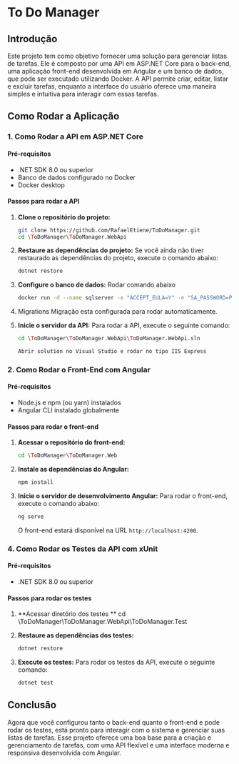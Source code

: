 
# To Do Manager

## Introdução
Este projeto tem como objetivo fornecer uma solução para gerenciar listas de tarefas. Ele é composto por uma API em ASP.NET Core para o back-end, uma aplicação front-end desenvolvida em Angular e um banco de dados, que pode ser executado utilizando Docker. A API permite criar, editar, listar e excluir tarefas, enquanto a interface do usuário oferece uma maneira simples e intuitiva para interagir com essas tarefas.

## Como Rodar a Aplicação

### 1. Como Rodar a API em ASP.NET Core

#### Pré-requisitos
- .NET SDK 8.0 ou superior
- Banco de dados configurado no Docker
- Docker desktop

#### Passos para rodar a API
1. **Clone o repositório do projeto:**
   ```bash
   git clone https://github.com/RafaelEtiene/ToDoManager.git
   cd \ToDoManager\ToDoManager.WebApi
   ```

2. **Restaure as dependências do projeto:**
   Se você ainda não tiver restaurado as dependências do projeto, execute o comando abaixo:
   ```bash
   dotnet restore
   ```

3. **Configure o banco de dados:**
   Rodar comando abaixo
      ```bash
      docker run -d --name sqlserver -e "ACCEPT_EULA=Y" -e "SA_PASSWORD=Password123" -p 1433:1433 -v sqlserver_data:/var/opt/mssql --restart always mcr.microsoft.com/mssql/server:2022-latest
      ```


4. Migrations
Migração esta configurada para rodar automaticamente.

5. **Inicie o servidor da API:**
   Para rodar a API, execute o seguinte comando:
   ```bash
   cd \ToDoManager\ToDoManager.WebApi\ToDoManager.WebApi.sln

   Abrir solution no Visual Studio e rodar no tipo IIS Express
   ```


### 2. Como Rodar o Front-End com Angular

#### Pré-requisitos
- Node.js e npm (ou yarn) instalados
- Angular CLI instalado globalmente

#### Passos para rodar o front-end
1. **Acessar o repositório do front-end:**
   ```bash
   cd \ToDoManager\ToDoManager.Web
   ```

2. **Instale as dependências do Angular:**
   ```bash
   npm install
   ```

3. **Inicie o servidor de desenvolvimento Angular:**
   Para rodar o front-end, execute o comando abaixo:
   ```bash
   ng serve
   ```

   O front-end estará disponível na URL `http://localhost:4200`.


### 4. Como Rodar os Testes da API com xUnit

#### Pré-requisitos
- .NET SDK 8.0 ou superior

#### Passos para rodar os testes
1. **Acessar diretório dos testes **
   cd \ToDoManager\ToDoManager.WebApi\ToDoManager.Test

1. **Restaure as dependências dos testes:**
   ```bash
   dotnet restore
   ```

3. **Execute os testes:**
   Para rodar os testes da API, execute o seguinte comando:
   ```bash
   dotnet test
   ```

## Conclusão
Agora que você configurou tanto o back-end quanto o front-end e pode rodar os testes, está pronto para interagir com o sistema e gerenciar suas listas de tarefas. Esse projeto oferece uma boa base para a criação e gerenciamento de tarefas, com uma API flexível e uma interface moderna e responsiva desenvolvida com Angular.
